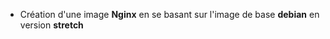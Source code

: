 
- Création d'une image **Nginx** en se basant sur l'image de base **debian** en version **stretch** 